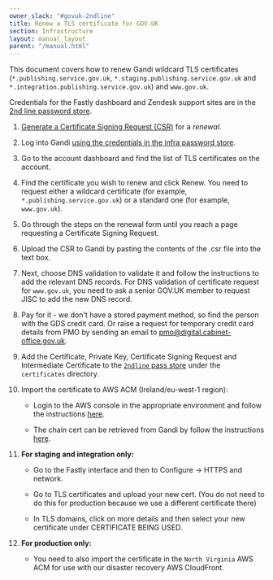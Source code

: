 ```yaml
---
owner_slack: "#govuk-2ndline"
title: Renew a TLS certificate for GOV.UK
section: Infrastructure
layout: manual_layout
parent: "/manual.html"
---
```


This document covers how to renew Gandi wildcard TLS certificates (`*.publishing.service.gov.uk`, `*.staging.publishing.service.gov.uk`
and `*.integration.publishing.service.gov.uk`) and `www.gov.uk`.

Credentials for the Fastly dashboard and Zendesk support sites are in the
[2nd line password store](https://github.com/alphagov/govuk-secrets/blob/master/pass/2ndline/fastly).

1. [Generate a Certificate Signing Request (CSR)](generate-csr.html) for a
   *renewal*.
2. Log into Gandi [using the credentials in the infra password
   store](https://github.com/alphagov/govuk-secrets/blob/master/pass/infra/gandi/govuk.gpg).
3. Go to the account dashboard and find the list of TLS certificates on the
   account.
4. Find the certificate you wish to renew and click Renew. You need to
   request either a wildcard certificate (for example, `*.publishing.service.gov.uk`)
   or a standard one (for example, `www.gov.uk`).
5. Go through the steps on the renewal form until you reach a page requesting a
   Certificate Signing Request.
6. Upload the CSR to Gandi by pasting the contents of the .csr file into the
   text box.
7. Next, choose DNS validation to validate it and follow the instructions to add
   the relevant DNS records.
   For DNS validation of certificate request for `www.gov.uk`, you need to ask a
   senior GOV.UK member to request JISC to add the new DNS record.
8. Pay for it - we don't have a stored payment method, so find the person with
   the GDS credit card. Or raise a request for temporary credit card details from
   PMO by sending an email to pmo@digital.cabinet-office.gov.uk.
9. Add the Certificate, Private Key, Certificate Signing Request and Intermediate Certificate
   to the [`2ndline` pass store](https://github.com/alphagov/govuk-secrets/tree/master/pass/2ndline)
   under the `certificates` directory.
10. Import the certificate to AWS ACM (Ireland/eu-west-1 region):

    - Login to the AWS console in the appropriate environment and follow the instructions    [here](https://docs.aws.amazon.com/acm/latest/userguide/import-certificate-api-cli.html).

    - The chain cert can be retrieved from Gandi by follow the instructions
    [here](https://docs.gandi.net/en/ssl/common_operations/get_intermediate_certificate.html).
11. **For staging and integration only:**

    - Go to the Fastly interface and then to Configure -> HTTPS and network.

    - Go to TLS certificates and upload your new cert.
    (You do not need to do this for production because we use a different certificate
    there)

    - In TLS domains, click on more details and then select your new certificate
    under CERTIFICATE BEING USED.

12. **For production only:**

    - You need to also import the certificate in the `North Virginia` AWS ACM for use with our disaster recovery AWS CloudFront.
